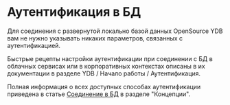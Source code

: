 # Аутентификация в БД

Для соединения с развернутой локально базой данных OpenSource YDB вам не нужно указывать никаких параметров, связанных с аутентификацией.

Быстрые рецепты настройки аутентификации при соединении с БД в облачных сервисах или в корпоративных контекстах описаны в их документации в разделе YDB / Начало работы / Аутентификация.

Полная информация о всех доступных способах аутентификации приведена в статье [Соединение в БД](../../concepts/connect.md) в разделе "Концепции".
